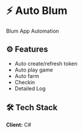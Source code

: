 # ⚡️ Auto Blum

Blum App Automation

## ⚙️ Features

- Auto create/refresh token
- Auto play game
- Auto farm
- Checkin
- Detailed Log

## 🛠 Tech Stack

**Client:** C#
